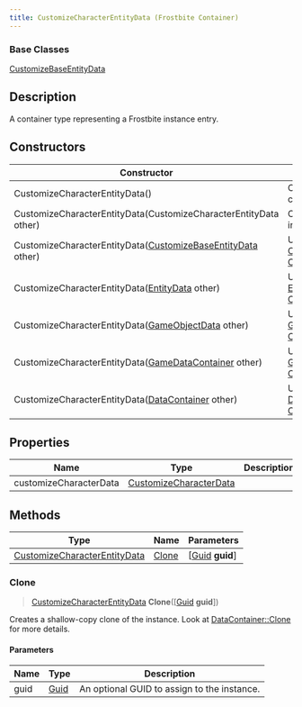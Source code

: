 ```yaml
---
title: CustomizeCharacterEntityData (Frostbite Container)
---
```

### Base Classes

[CustomizeBaseEntityData](CustomizeBaseEntityData)

## Description

A container type representing a Frostbite instance entry.

## Constructors

| Constructor                                                                             | Description                                                                                                                                     |
| --------------------------------------------------------------------------------------- | ----------------------------------------------------------------------------------------------------------------------------------------------- |
| CustomizeCharacterEntityData()                                                          | Create a new instance of this container type.                                                                                                   |
| CustomizeCharacterEntityData(CustomizeCharacterEntityData other)                        | Create a reference copy of an instance of the same type.                                                                                        |
| CustomizeCharacterEntityData([CustomizeBaseEntityData](CustomizeBaseEntityData) other)  | Upcast an instance of type [CustomizeBaseEntityData](CustomizeBaseEntityData) to [CustomizeCharacterEntityData](CustomizeCharacterEntityData).  |
| CustomizeCharacterEntityData([EntityData](EntityData) other)                            | Upcast an instance of type [EntityData](EntityData) to [CustomizeCharacterEntityData](CustomizeCharacterEntityData).                            |
| CustomizeCharacterEntityData([GameObjectData](GameObjectData) other)                    | Upcast an instance of type [GameObjectData](GameObjectData) to [CustomizeCharacterEntityData](CustomizeCharacterEntityData).                    |
| CustomizeCharacterEntityData([GameDataContainer](GameDataContainer) other)              | Upcast an instance of type [GameDataContainer](GameDataContainer) to [CustomizeCharacterEntityData](CustomizeCharacterEntityData).              |
| CustomizeCharacterEntityData([DataContainer](/vext/ref/cls/shr/datacontainer) other) | Upcast an instance of type [DataContainer](/vext/ref/cls/shr/datacontainer) to [CustomizeCharacterEntityData](CustomizeCharacterEntityData). |

## Properties

| Name                   | Type                                             | Description |
| ---------------------- | ------------------------------------------------ | ----------- |
| customizeCharacterData | [CustomizeCharacterData](CustomizeCharacterData) |             |

## Methods

| Type                                                         | Name            | Parameters                                     |
| ------------------------------------------------------------ | --------------- | ---------------------------------------------- |
| [CustomizeCharacterEntityData](CustomizeCharacterEntityData) | [Clone](#clone) | \[[Guid](/vext/ref/cls/shr/guid) **guid**\] |

### Clone

> [CustomizeCharacterEntityData](CustomizeCharacterEntityData) **Clone**(\[[Guid](/vext/ref/cls/shr/guid) **guid**\])

Creates a shallow-copy clone of the instance. Look at [DataContainer::Clone](/vext/ref/cls/shr/datacontainer#clone) for more details.

#### Parameters

| Name | Type         | Description                                 |
| ---- | ------------ | ------------------------------------------- |
| guid | [Guid](Guid) | An optional GUID to assign to the instance. |
